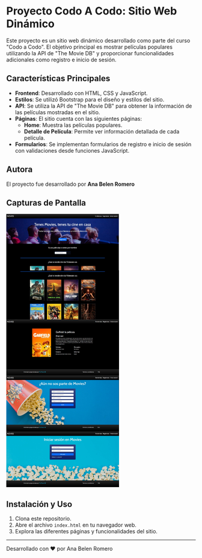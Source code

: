 # Proyecto Codo A Codo: Sitio Web Dinámico

Este proyecto es un sitio web dinámico desarrollado como parte del curso "Codo a Codo". El objetivo principal es mostrar películas populares utilizando la API de "The Movie DB" y proporcionar funcionalidades adicionales como registro e inicio de sesión.

## Características Principales

- **Frontend**: Desarrollado con HTML, CSS y JavaScript.
- **Estilos**: Se utilizó Bootstrap para el diseño y estilos del sitio.
- **API**: Se utiliza la API de "The Movie DB" para obtener la información de las películas mostradas en el sitio.
- **Páginas**: El sitio cuenta con las siguientes páginas:
  - **Home**: Muestra las películas populares.
  - **Detalle de Película**: Permite ver información detallada de cada película.
- **Formularios**: Se implementan formularios de registro e inicio de sesión con validaciones desde funciones JavaScript.

## Autora

El proyecto fue desarrollado por **Ana Belen Romero**

## Capturas de Pantalla

<div style="display: flex; flex-wrap: wrap; justify-content: space-between;">
  <img src="assets/repo/home-1.JPG" alt="Home" width="300">
  <img src="assets/repo/home-2.JPG" alt="Home" width="300">
</div>
<div style="display: flex; flex-wrap: wrap; justify-content: space-between;">
  <img src="assets/repo/detalle.JPG" alt="Detalle" width="300">
  <img src="assets/repo/registro.JPG" alt="Registro" width="300">
</div>
<img src="assets/repo/login.JPG" alt="Login" width="300">

## Instalación y Uso

1. Clona este repositorio.
2. Abre el archivo `index.html` en tu navegador web.
3. Explora las diferentes páginas y funcionalidades del sitio.

---

Desarrollado con ❤️ por Ana Belen Romero
